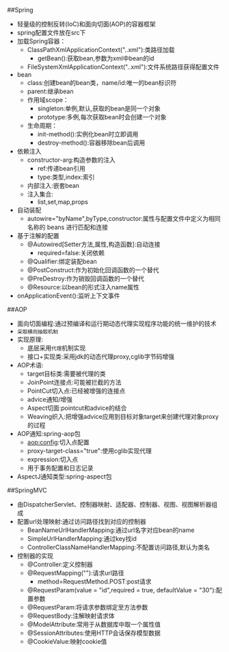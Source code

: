 ##Spring
* 轻量级的控制反转(IoC)和面向切面(AOP)的容器框架
* spring配置文件放在src下
* 加载Spring容器：
    * ClassPathXmlApplicationContext("..xml"):类路径加载
        * getBean():获取bean,参数为xml中bean的id
    * FileSystemXmlApplicationContext("..xml"):文件系统路径获得配置文件
* bean
    * class:创建bean的bean类，name/id:唯一的bean标识符
    * parent:继承bean
    * 作用域scope：
        * singleton:单例,默认,获取的bean是同一个对象
        * prototype:多例,每次获取bean时会创建一个对象
    * 生命周期：
        * init-method():实例化bean时立即调用
        * destroy-method():容器移除bean后调用
* 依赖注入
    * constructor-arg:构造参数的注入
        * ref:传递bean引用
        * type:类型,index:索引
    * 内部注入:嵌套bean
    * 注入集合:
        * list,set,map,props
* 自动装配
    * autowire="byName",byType,constructor:属性与配置文件中定义为相同名称的 beans 进行匹配和连接
* 基于注解的配置
    * @Autowired[Setter方法,属性,构造函数]:自动连接
        * required=false:关闭依赖
    * @Qualifier:绑定装配bean
    * @PostConstruct:作为初始化回调函数的一个替代
    * @PreDestroy:作为销毁回调函数的一个替代
    * @Resource:以bean的形式注入name属性
 * onApplicationEvent():监听上下文事件
 
##AOP
* 面向切面编程:通过预编译和运行期动态代理实现程序功能的统一维护的技术
* `采取横向抽取机制`
* 实现原理:
    * 底层采用`代理`机制实现
    * 接口+实现类:采用jdk的动态代理proxy,cglib字节码增强
* AOP术语:
    * target目标类:需要被代理的类
    * JoinPoint连接点:可能被拦截的方法
    * PointCut切入点:已经被增强的连接点
    * advice通知/增强
    * Aspect切面:pointcut和advice的结合
    * Weaving织入:把增强advice应用到目标对象target来创建代理对象proxy的过程
* AOP通知:spring-aop包
    * <aop:config>:切入点配置
    * proxy-target-class="true":使用cglib实现代理
    * expression:切入点
    * 用于事务配置和日志记录
 * AspectJ通知类型:spring-aspect包

##SpringMVC
* 由DispatcherServlet、控制器映射、适配器、控制器、视图、视图解析器组成
* 配置url处理映射:通过访问路径找到对应的控制器
    * BeanNameUrlHandlerMapping:通过url名字对应bean的name
    * SimpleUrlHandlerMapping:通过key找id
    * ControllerClassNameHandlerMapping:不配置访问路径,默认为类名
* 控制器的实现
    * @Controller:定义控制器
    * @RequestMapping(""):请求url路径
        * method=RequestMethod.POST:post请求
    * @RequestParam(value = "id",required = true, defaultValue = "30"):配置参数
    * @RequestParam:将请求参数绑定至方法参数
    * @RequestBody:注解映射请求体
    * @ModelAttribute:常用于从数据库中取一个属性值
    * @SessionAttributes:使用HTTP会话保存模型数据
    * @CookieValue:映射cookie值
